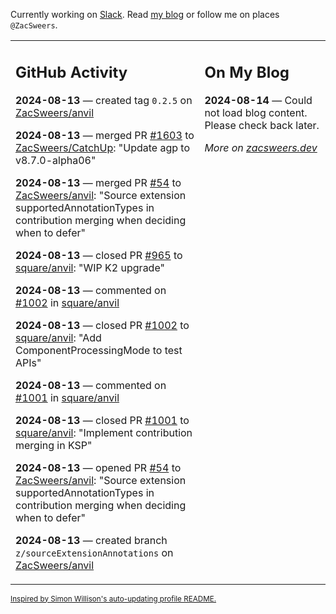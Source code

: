 Currently working on [Slack](https://slack.com/). Read [my blog](https://zacsweers.dev/) or follow me on places `@ZacSweers`.

<table><tr><td valign="top" width="60%">

## GitHub Activity
<!-- githubActivity starts -->
**2024-08-13** — created tag `0.2.5` on [ZacSweers/anvil](https://github.com/ZacSweers/anvil)

**2024-08-13** — merged PR [#1603](https://github.com/ZacSweers/CatchUp/pull/1603) to [ZacSweers/CatchUp](https://github.com/ZacSweers/CatchUp): "Update agp to v8.7.0-alpha06"

**2024-08-13** — merged PR [#54](https://github.com/ZacSweers/anvil/pull/54) to [ZacSweers/anvil](https://github.com/ZacSweers/anvil): "Source extension supportedAnnotationTypes in contribution merging when deciding when to defer"

**2024-08-13** — closed PR [#965](https://github.com/square/anvil/pull/965) to [square/anvil](https://github.com/square/anvil): "WIP K2 upgrade"

**2024-08-13** — commented on [#1002](https://github.com/square/anvil/pull/1002#issuecomment-2287091675) in [square/anvil](https://github.com/square/anvil)

**2024-08-13** — closed PR [#1002](https://github.com/square/anvil/pull/1002) to [square/anvil](https://github.com/square/anvil): "Add ComponentProcessingMode to test APIs"

**2024-08-13** — commented on [#1001](https://github.com/square/anvil/pull/1001#issuecomment-2287091545) in [square/anvil](https://github.com/square/anvil)

**2024-08-13** — closed PR [#1001](https://github.com/square/anvil/pull/1001) to [square/anvil](https://github.com/square/anvil): "Implement contribution merging in KSP"

**2024-08-13** — opened PR [#54](https://github.com/ZacSweers/anvil/pull/54) to [ZacSweers/anvil](https://github.com/ZacSweers/anvil): "Source extension supportedAnnotationTypes in contribution merging when deciding when to defer"

**2024-08-13** — created branch `z/sourceExtensionAnnotations` on [ZacSweers/anvil](https://github.com/ZacSweers/anvil)
<!-- githubActivity ends -->
</td><td valign="top" width="40%">

## On My Blog
<!-- blog starts -->
**2024-08-14** — Could not load blog content. Please check back later.
<!-- blog ends -->
_More on [zacsweers.dev](https://zacsweers.dev/)_
</td></tr></table>

<sub><a href="https://simonwillison.net/2020/Jul/10/self-updating-profile-readme/">Inspired by Simon Willison's auto-updating profile README.</a></sub>